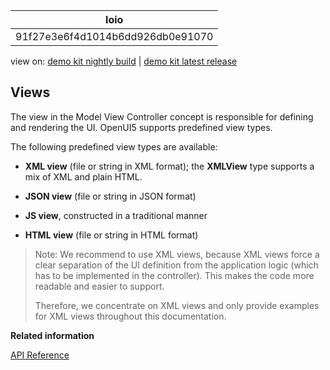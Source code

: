 <!-- loio91f27e3e6f4d1014b6dd926db0e91070 -->

| loio |
| -----|
| 91f27e3e6f4d1014b6dd926db0e91070 |

<div id="loio">

view on: [demo kit nightly build](https://openui5nightly.hana.ondemand.com/#/topic/91f27e3e6f4d1014b6dd926db0e91070) | [demo kit latest release](https://openui5.hana.ondemand.com/#/topic/91f27e3e6f4d1014b6dd926db0e91070)</div>

## Views

The view in the Model View Controller concept is responsible for defining and rendering the UI. OpenUI5 supports predefined view types.

The following predefined view types are available:

-   **XML view** \(file or string in XML format\); the **XMLView** type supports a mix of XML and plain HTML.

-   **JSON view** \(file or string in JSON format\)

-   **JS view**, constructed in a traditional manner

-   **HTML view** \(file or string in HTML format\)


> Note:
> We recommend to use XML views, because XML views force a clear separation of the UI definition from the application logic \(which has to be implemented in the controller\). This makes the code more readable and easier to support.
> 
> Therefore, we concentrate on XML views and only provide examples for XML views throughout this documentation.
> 
> 

**Related information**  


[API Reference](https://openui5.hana.ondemand.com/#/api/sap.ui.core.mvc.View)

